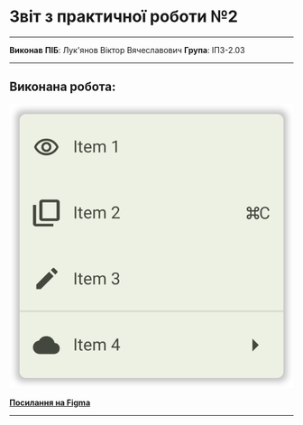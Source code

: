 # Звіт з практичної роботи №2

****

**Виконав**
**ПІБ**: Лук'янов Віктор Вячеславович
**Група**: ІПЗ-2.03

****

## Виконана робота:

![](https://raw.githubusercontent.com/MarryBye/workshop_3/refs/heads/master/images/Context%20Menu.svg)

[**Посилання на Figma**](https://www.figma.com/design/5ZDprwTWoPCM24NtujlaZ4/Untitled?m=auto&t=BMFK5Qq608h6frMe-1)

****